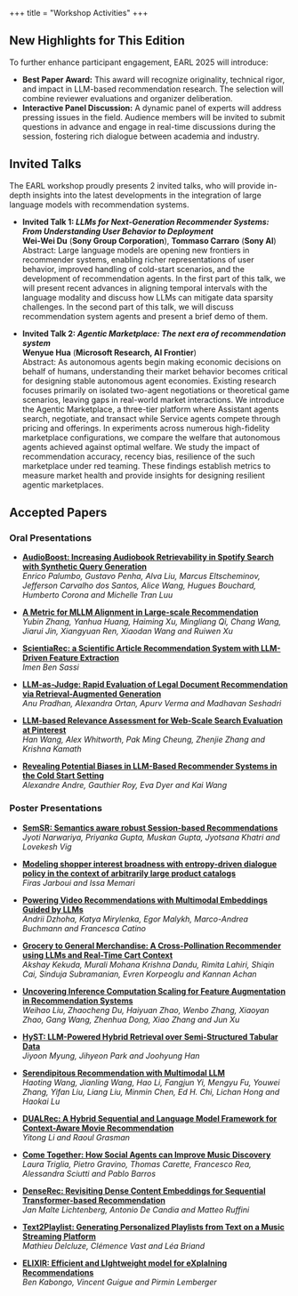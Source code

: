 +++
title = "Workshop Activities"
+++

## New Highlights for This Edition

To further enhance participant engagement, EARL 2025 will introduce:

- **Best Paper Award:** This award will recognize originality, technical rigor, and impact in LLM-based recommendation research. The selection will combine reviewer evaluations and organizer deliberation.
- **Interactive Panel Discussion:** A dynamic panel of experts will address pressing issues in the field. Audience members will be invited to submit questions in advance and engage in real-time discussions during the session, fostering rich dialogue between academia and industry.

## Invited Talks

The EARL workshop proudly presents 2 invited talks, who will provide in-depth insights into the latest developments in the integration of large language models with recommendation systems. 
- **Invited Talk 1: _LLMs for Next-Generation Recommender Systems: From Understanding User Behavior to Deployment_**  
   **Wei-Wei Du** (**Sony Group Corporation**), **Tommaso Carraro** (**Sony AI**)  
   Abstract: Large language models are opening new frontiers in recommender systems, enabling richer representations of user behavior, improved handling of cold-start scenarios, and the development of recommendation agents. In the first part of this talk, we will present recent advances in aligning temporal intervals with the language modality and discuss how LLMs can mitigate data sparsity challenges. In the second part of this talk, we will discuss recommendation system agents and present a brief demo of them.

- **Invited Talk 2: _Agentic Marketplace: The next era of recommendation system_**  
   **Wenyue Hua** (**Microsoft Research, AI Frontier**)  
   Abstract: As autonomous agents begin making economic decisions on behalf of humans, understanding their market behavior becomes critical for designing stable autonomous agent economies. Existing research focuses primarily on isolated two-agent negotiations or theoretical game scenarios, leaving gaps in real-world market interactions. We introduce the Agentic Marketplace, a three-tier platform where Assistant agents search, negotiate, and transact while Service agents compete through pricing and offerings. In experiments across numerous high-fidelity marketplace configurations, we compare the welfare that autonomous agents achieved against optimal welfare. We study the impact of recommendation accuracy, recency bias, resilience of the such marketplace under red teaming. These findings establish metrics to measure market health and provide insights for designing resilient agentic marketplaces.

## Accepted Papers

### Oral Presentations
- **[AudioBoost: Increasing Audiobook Retrievability in Spotify Search with Synthetic Query Generation](https://earl-workshop.github.io/pdf/recsys2025-workshops_paper_7.pdf)**  
   *Enrico Palumbo, Gustavo Penha, Alva Liu, Marcus Eltscheminov, Jefferson Carvalho dos Santos, Alice Wang, Hugues Bouchard, Humberto Corona and Michelle Tran Luu*

- **[A Metric for MLLM Alignment in Large-scale Recommendation](https://earl-workshop.github.io/pdf/recsys2025-workshops_paper_120.pdf)**  
   *Yubin Zhang, Yanhua Huang, Haiming Xu, Mingliang Qi, Chang Wang, Jiarui Jin, Xiangyuan Ren, Xiaodan Wang and Ruiwen Xu*

- **[ScientiaRec: a Scientific Article Recommendation System with LLM-Driven Feature Extraction](https://earl-workshop.github.io/pdf/recsys2025-workshops_paper_143.pdf)**  
   *Imen Ben Sassi*

- **[LLM-as-Judge: Rapid Evaluation of Legal Document Recommendation via Retrieval-Augmented Generation](https://earl-workshop.github.io/pdf/recsys2025-workshops_paper_4.pdf)**  
   *Anu Pradhan, Alexandra Ortan, Apurv Verma and Madhavan Seshadri*

- **[LLM-based Relevance Assessment for Web-Scale Search Evaluation at Pinterest](https://earl-workshop.github.io/pdf/recsys2025-workshops_paper_142.pdf)**  
   *Han Wang, Alex Whitworth, Pak Ming Cheung, Zhenjie Zhang and Krishna Kamath*

- **[Revealing Potential Biases in LLM-Based Recommender Systems in the Cold Start Setting](https://earl-workshop.github.io/pdf/recsys2025-workshops_paper_30.pdf)**  
   *Alexandre Andre, Gauthier Roy, Eva Dyer and Kai Wang*

### Poster Presentations
- **[SemSR: Semantics aware robust Session-based Recommendations](https://earl-workshop.github.io/pdf/recsys2025-workshops_paper_23.pdf)**  
   *Jyoti Narwariya, Priyanka Gupta, Muskan Gupta, Jyotsana Khatri and Lovekesh Vig*

- **[Modeling shopper interest broadness with entropy-driven dialogue policy in the context of arbitrarily large product catalogs](https://earl-workshop.github.io/pdf/recsys2025-workshops_paper_29.pdf)**  
   *Firas Jarboui and Issa Memari*

- **[Powering Video Recommendations with Multimodal Embeddings Guided by LLMs](https://earl-workshop.github.io/pdf/recsys2025-workshops_paper_35.pdf)**  
   *Andrii Dzhoha, Katya Mirylenka, Egor Malykh, Marco-Andrea Buchmann and Francesca Catino*

- **[Grocery to General Merchandise: A Cross-Pollination Recommender using LLMs and Real-Time Cart Context](https://earl-workshop.github.io/pdf/recsys2025-workshops_paper_192.pdf)**  
   *Akshay Kekuda, Murali Mohana Krishna Dandu, Rimita Lahiri, Shiqin Cai, Sinduja Subramanian, Evren Korpeoglu and Kannan Achan*

- **[Uncovering Inference Computation Scaling for Feature Augmentation in Recommendation Systems](https://earl-workshop.github.io/pdf/recsys2025-workshops_paper_5.pdf)**  
   *Weihao Liu, Zhaocheng Du, Haiyuan Zhao, Wenbo Zhang, Xiaoyan Zhao, Gang Wang, Zhenhua Dong, Xiao Zhang and Jun Xu*

- **[HyST: LLM-Powered Hybrid Retrieval over Semi-Structured Tabular Data](https://earl-workshop.github.io/pdf/recsys2025-workshops_paper_8.pdf)**  
   *Jiyoon Myung, Jihyeon Park and Joohyung Han*

- **[Serendipitous Recommendation with Multimodal LLM](https://earl-workshop.github.io/pdf/recsys2025-workshops_paper_20.pdf)**  
   *Haoting Wang, Jianling Wang, Hao Li, Fangjun Yi, Mengyu Fu, Youwei Zhang, Yifan Liu, Liang Liu, Minmin Chen, Ed H. Chi, Lichan Hong and Haokai Lu*

- **[DUALRec: A Hybrid Sequential and Language Model Framework for Context-Aware Movie Recommendation](https://earl-workshop.github.io/pdf/recsys2025-workshops_paper_91.pdf)**  
   *Yitong Li and Raoul Grasman*

- **[Come Together: How Social Agents can Improve Music Discovery](https://earl-workshop.github.io/pdf/recsys2025-workshops_paper_182.pdf)**  
   *Laura Triglia, Pietro Gravino, Thomas Carette, Francesco Rea, Alessandra Sciutti and Pablo Barros*

- **[DenseRec: Revisiting Dense Content Embeddings for Sequential Transformer-based Recommendation](https://earl-workshop.github.io/pdf/recsys2025-workshops_paper_167.pdf)**  
   *Jan Malte Lichtenberg, Antonio De Candia and Matteo Ruffini*

- **[Text2Playlist: Generating Personalized Playlists from Text on a Music Streaming Platform](https://earl-workshop.github.io/pdf/recsys2025-workshops_paper_16.pdf)**  
   *Mathieu Delcluze, Clémence Vast and Léa Briand*

- **[ELIXIR: Efficient and LIghtweight model for eXplaIning Recommendations](https://earl-workshop.github.io/pdf/recsys2025-workshops_paper_17.pdf)**  
   *Ben Kabongo, Vincent Guigue and Pirmin Lemberger*
